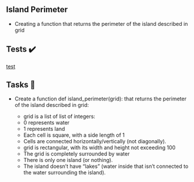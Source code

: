 ## Island Perimeter

- Creating a function that returns the perimeter of the island described in grid

## Tests :heavy_check_mark:

[test](test)

## Tasks :page_with_curl:

- Create a function def island_perimeter(grid): that returns the perimeter of the island described in grid:

    - grid is a list of list of integers:
    - 0 represents water
    - 1 represents land
    - Each cell is square, with a side length of 1
    - Cells are connected horizontally/vertically (not diagonally).
    - grid is rectangular, with its width and height not exceeding 100
    - The grid is completely surrounded by water
    - There is only one island (or nothing).
    - The island doesn’t have “lakes” (water inside that isn’t connected to the water surrounding the island).
